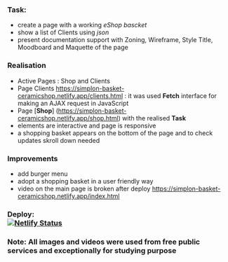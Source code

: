 ### **Task:** 
* create a page with a working *eShop bascket* 
* show a list of Clients using *json*
* present documentation support with Zoning, Wireframe, Style Title, Moodboard and Maquette of the page 
### **Realisation**  
  * Active Pages : Shop and Clients 
  * Page Clients https://simplon-basket-ceramicshop.netlify.app/clients.html : it was used **Fetch** interface for making an AJAX request in JavaScript
  * Page [**Shop**] (https://simplon-basket-ceramicshop.netlify.app/shop.html) with the realised **Task** 
  * elements are interactive and page is responsive
  * a shopping basket appears on the bottom of the page and to check updates skroll down needed <br>
### **Improvements**
  * add burger menu 
  * adopt a shopping basket in a user friendly way
  * video on the main page is broken after deploy https://simplon-basket-ceramicshop.netlify.app/index.html
### Deploy: <br> [![Netlify Status](https://api.netlify.com/api/v1/badges/742a9740-e1ad-44a0-8bce-6e411c539cc8/deploy-status)](https://app.netlify.com/sites/simplon-basket-ceramicshop)<br> 
### **Note:** All images and videos were used from free public services and exceptionally for studying purpose
